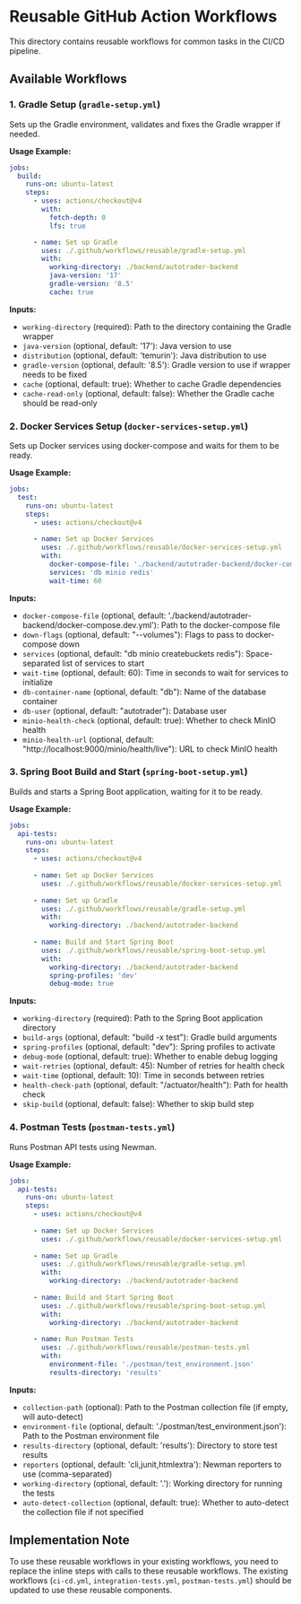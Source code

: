 # Reusable GitHub Action Workflows

This directory contains reusable workflows for common tasks in the CI/CD pipeline.

## Available Workflows

### 1. Gradle Setup (`gradle-setup.yml`)

Sets up the Gradle environment, validates and fixes the Gradle wrapper if needed.

**Usage Example:**
```yaml
jobs:
  build:
    runs-on: ubuntu-latest
    steps:
      - uses: actions/checkout@v4
        with:
          fetch-depth: 0
          lfs: true

      - name: Set up Gradle
        uses: ./.github/workflows/reusable/gradle-setup.yml
        with:
          working-directory: ./backend/autotrader-backend
          java-version: '17'
          gradle-version: '8.5'
          cache: true
```

**Inputs:**
- `working-directory` (required): Path to the directory containing the Gradle wrapper
- `java-version` (optional, default: '17'): Java version to use
- `distribution` (optional, default: 'temurin'): Java distribution to use
- `gradle-version` (optional, default: '8.5'): Gradle version to use if wrapper needs to be fixed
- `cache` (optional, default: true): Whether to cache Gradle dependencies
- `cache-read-only` (optional, default: false): Whether the Gradle cache should be read-only

### 2. Docker Services Setup (`docker-services-setup.yml`)

Sets up Docker services using docker-compose and waits for them to be ready.

**Usage Example:**
```yaml
jobs:
  test:
    runs-on: ubuntu-latest
    steps:
      - uses: actions/checkout@v4
      
      - name: Set up Docker Services
        uses: ./.github/workflows/reusable/docker-services-setup.yml
        with:
          docker-compose-file: './backend/autotrader-backend/docker-compose.dev.yml'
          services: 'db minio redis'
          wait-time: 60
```

**Inputs:**
- `docker-compose-file` (optional, default: './backend/autotrader-backend/docker-compose.dev.yml'): Path to the docker-compose file
- `down-flags` (optional, default: "--volumes"): Flags to pass to docker-compose down
- `services` (optional, default: "db minio createbuckets redis"): Space-separated list of services to start
- `wait-time` (optional, default: 60): Time in seconds to wait for services to initialize
- `db-container-name` (optional, default: "db"): Name of the database container
- `db-user` (optional, default: "autotrader"): Database user
- `minio-health-check` (optional, default: true): Whether to check MinIO health
- `minio-health-url` (optional, default: "http://localhost:9000/minio/health/live"): URL to check MinIO health

### 3. Spring Boot Build and Start (`spring-boot-setup.yml`)

Builds and starts a Spring Boot application, waiting for it to be ready.

**Usage Example:**
```yaml
jobs:
  api-tests:
    runs-on: ubuntu-latest
    steps:
      - uses: actions/checkout@v4
      
      - name: Set up Docker Services
        uses: ./.github/workflows/reusable/docker-services-setup.yml
      
      - name: Set up Gradle
        uses: ./.github/workflows/reusable/gradle-setup.yml
        with:
          working-directory: ./backend/autotrader-backend
      
      - name: Build and Start Spring Boot
        uses: ./.github/workflows/reusable/spring-boot-setup.yml
        with:
          working-directory: ./backend/autotrader-backend
          spring-profiles: 'dev'
          debug-mode: true
```

**Inputs:**
- `working-directory` (required): Path to the Spring Boot application directory
- `build-args` (optional, default: "build -x test"): Gradle build arguments
- `spring-profiles` (optional, default: "dev"): Spring profiles to activate
- `debug-mode` (optional, default: true): Whether to enable debug logging
- `wait-retries` (optional, default: 45): Number of retries for health check
- `wait-time` (optional, default: 10): Time in seconds between retries
- `health-check-path` (optional, default: "/actuator/health"): Path for health check
- `skip-build` (optional, default: false): Whether to skip build step

### 4. Postman Tests (`postman-tests.yml`)

Runs Postman API tests using Newman.

**Usage Example:**
```yaml
jobs:
  api-tests:
    runs-on: ubuntu-latest
    steps:
      - uses: actions/checkout@v4
      
      - name: Set up Docker Services
        uses: ./.github/workflows/reusable/docker-services-setup.yml
      
      - name: Set up Gradle
        uses: ./.github/workflows/reusable/gradle-setup.yml
        with:
          working-directory: ./backend/autotrader-backend
      
      - name: Build and Start Spring Boot
        uses: ./.github/workflows/reusable/spring-boot-setup.yml
        with:
          working-directory: ./backend/autotrader-backend
      
      - name: Run Postman Tests
        uses: ./.github/workflows/reusable/postman-tests.yml
        with:
          environment-file: './postman/test_environment.json'
          results-directory: 'results'
```

**Inputs:**
- `collection-path` (optional): Path to the Postman collection file (if empty, will auto-detect)
- `environment-file` (optional, default: './postman/test_environment.json'): Path to the Postman environment file
- `results-directory` (optional, default: 'results'): Directory to store test results
- `reporters` (optional, default: 'cli,junit,htmlextra'): Newman reporters to use (comma-separated)
- `working-directory` (optional, default: '.'): Working directory for running the tests
- `auto-detect-collection` (optional, default: true): Whether to auto-detect the collection file if not specified

## Implementation Note

To use these reusable workflows in your existing workflows, you need to replace the inline steps with calls to these reusable workflows. The existing workflows (`ci-cd.yml`, `integration-tests.yml`, `postman-tests.yml`) should be updated to use these reusable components.
